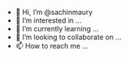 - 👋 Hi, I’m @sachinmaury
- 👀 I’m interested in ...
- 🌱 I’m currently learning ...
- 💞️ I’m looking to collaborate on ...
- 📫 How to reach me ...

<!---
sachinmaury/sachinmaury is a ✨ special ✨ repository because its `README.md` (this file) appears on your GitHub profile.
You can click the Preview link to take a look at your changes.
--->
